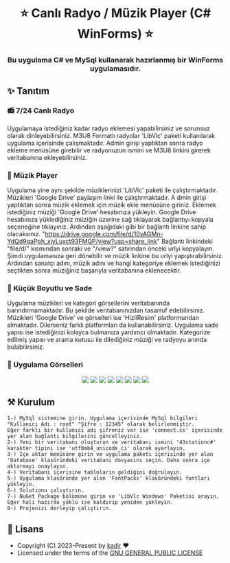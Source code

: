 <h1 align= center><b>⭐️ Canlı Radyo / Müzik Player (C# WinForms) ⭐️</b></h1>
<h3 align = center> Bu uygulama C# ve MySql kullanarak hazırlanmış bir WinForms uygulamasıdır.</h3>

## ✨ <a name="features">Tanıtım</a>

### 📻 7/24 Canlı Radyo

Uygulamaya istediğiniz kadar radyo eklemesi yapabilirsiniz ve sorunsuz olarak dinleyebilirsiniz. M3U8 Formatlı radyolar 'LibVlc' paketi kullanılarak uygulama içerisinde çalışmaktadır.
Admin girişi yaptıktan sonra radyo ekleme menüsüne girebilir ve radyonuzun ismini ve M3U8 linkini girerek veritabanına ekleyebilirsiniz.

### 🎵 Müzik Player

Uygulama yine aynı şekilde müziklerinizi 'LibVlc' paketi ile çalıştırmaktadır. Müzikleri 'Google Drive' paylaşım linki ile çalıştırmaktadır. A
dmin girişi yaptıktan sonra müzik eklemek için müzik ekle menüsüne giriniz. 
Eklemek istediğiniz müziği 'Google Drive' hesabınıza yükleyin.
Google Drive hesabınıza yüklediğiniz müziğin üzerine sağ tıklayarak bağlantıyı kopyala seçeneğine tıklayınız.
Ardından aşağıdaki gibi bir bağlantı linkine sahip olacaksınız. 
"https://drive.google.com/file/d/10vAGMn-YdQd9qaPph_xjyLuxct93FMQP/view?usp=share_link"
Bağlantı linkindeki "file/d/" kısmından sonraki ve "/view?" satırından önceki urlyi kopyalayın.
Şimdi uygulamanıza geri dönebilir ve müzik linkine bu urlyi yapıştırabilirsiniz.
Ardından sanatçı adını, müzik adını ve hangi kategoriye eklemek istediğinizi seçtikten sonra müziğiniz başarıyla veritabanına eklenecektir.

### 🎯 Küçük Boyutlu ve Sade

Uygulama müzikleri ve kategori görsellerini veritabanında barındırmamaktadır. Bu şekilde veritabanınızdan tasarruf edebilirsiniz. 
Müzikleri 'Google Drive' ve görselleri ise 'HizliResim' platformundan almaktadır. Dilerseniz farklı platformları da kullanabilirsiniz. 
Uygulama sade yapısı ise istediğinizi kolayca bulmanıza yardımcı olmaktadır. Kategorize edilmiş yapısı ve arama kutusu ile dilediğiniz müziği ve radyoyu anında bulabilirsiniz.

### 🌄 Uygulama Görselleri

<p align="center">
  <img src="https://telegra.ph/file/58cb9654bec074b1fe104.png">
  <img src="https://telegra.ph/file/04f6a8da4e55a94a3db02.png">
  <img src="https://telegra.ph/file/fea78c1b76eb226a77b1d.png">
  <img src="https://telegra.ph/file/4c66c10eda1675be80950.png">
  <img src="https://telegra.ph/file/714deacaa89142c63fa85.png">
  <img src="https://telegra.ph/file/dcbd5db1c822e9e3d1bd2.png">
  <img src="https://telegra.ph/file/6c0e0ecdca2ff3ee97403.png">
  <img src="https://telegra.ph/file/14120c481f5ff00103260.png">
</p>

## ⚒ <a name="configs">Kurulum</a>

    1-) MySql sistemine girin. Uygulama içerisinde MySql bilgileri "Kullanıcı Adı : root" "Şifre : 12345" olarak belirlenmiştir. 
    Eğer farklı bir kullanıcı adı şifreniz var ise 'connect.cs' içerisinde yer alan bağlantı bilgilerini güncelleyiniz.
    2-) Yeni bir veritabanı oluşturun ve veritabanı ismini '43stationc#' karakter tipini ise 'utf8mb4_unicode_ci' olarak ayarlayın. 
    3-) İçe aktar menüsüne girin ve uygulama paketi içerisinde yer alan 'Database' klasöründeki veritabanı dosyasını seçin. Daha sonra içe aktarmayı onaylayın.
    4-) Veritabanı içerisine tabloların geldiğini doğrulayın.
    5-) Uygulama klasöründe yer alan 'FontPacks' klasöründeki fontları yükleyin.
    6-) Solutionu çalıştırın.
    7-) NuGet Package bölümüne girin ve 'LibVlc Windows' Paketini arayın. Eğer hali hazırda yüklü ise kaldırıp yeniden yükleyin.
    8-) Projenizi derleyip çalıştırın. 

## 📃 <a name="license">Lisans</a>

 - Copyright (C) 2023-Present by [kadir](github.com/kadir008) ❤️️
 - Licensed under the terms of the [GNU GENERAL PUBLIC LICENSE](https://github.com/kadir008/Muzik-ve-Radyo-Uygulamasi/blob/main/LICENSE)
